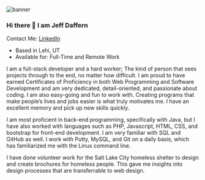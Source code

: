 ![banner](https://pixabay.com/get/g5fd316ee7ef1d9c1b3356cfa4deb6a5d68b1b63e2676376181bda34e65ed1021459e7ebb75d15e31318ae5fb8a161e04c80aa2527eea7b532ca8588d42f86569379b67b3efaf3d4f7a0ad9b2d6577306_1920.jpg)

### Hi there 👋 I am Jeff Daffern

Contact Me: [LinkedIn](https://www.linkedin.com/in/jeffreydaffern/)
- Based in Lehi, UT
- Available for: Full-Time and Remote Work

I am a full-stack developer and a hard worker; The kind of person that sees projects through to the end, no matter how difficult.  I am proud to have earned Certificates of Proficiency in both Web Programming and Software Development and am very dedicated, detail-oriented, and passionate about coding.  I am also easy-going and fun to work with.  Creating programs that make people’s lives and jobs easier is what truly motivates me. I have an excellent memory and pick up new skills quickly.

I am most proficient in back-end programming, specifically with Java, but I have also worked with languages such as PHP, Javascript, HTML, CSS, and bootstrap for front-end development. I am very familiar with SQL and GitHub as well. I work with Putty, MySQL, and Git on a daily basis, which has familiarized me with the Linux command line.

I have done volunteer work for the Salt Lake City homeless shelter to design and create brochures for homeless people. This gave me insights into design processes that are transferrable to web design.

<!--
**JeffreyDaffern/JeffreyDaffern** is a ✨ _special_ ✨ repository because its `README.md` (this file) appears on your GitHub profile.

Here are some ideas to get you started:

- 🔭 I’m currently working on ...
- 🌱 I’m currently learning ...
- 👯 I’m looking to collaborate on ...
- 🤔 I’m looking for help with ...
- 💬 Ask me about ...
- 📫 How to reach me: ...
- 😄 Pronouns: ...
- ⚡ Fun fact: ...
-->
